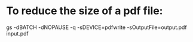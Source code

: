 # To reduce the size of a pdf file:

gs -dBATCH -dNOPAUSE -q -sDEVICE=pdfwrite -sOutputFile=output.pdf input.pdf

